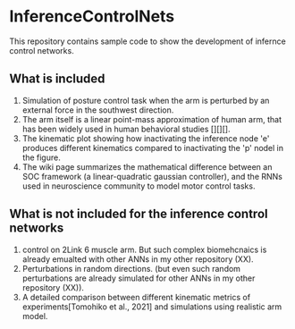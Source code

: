 # InferenceControlNets

This repository contains sample code to show the development of infernce control networks.

## What is included
1. Simulation of posture control task when the arm is perturbed by an external force in the southwest direction.
2. The arm itself is a linear point-mass approximation of human arm, that has been widely used in human behavioral studies [][][].
3. The kinematic plot showing how inactivating the inference node 'e' produces different kinematics compared to inactivating the 'p' nodel in the figure.
3. The wiki page summarizes the mathematical difference between an SOC framework (a linear-quadratic gaussian controller), and the RNNs used in neuroscience community to model motor control tasks.

## What is not included for the inference control networks
1. control on 2Link 6 muscle arm. But such complex biomehcnaics is already emualted with other ANNs in my other repository (XX).
2. Perturbations in random directions. (but even such random perturbations are already simulated for other ANNs in my other repository (XX)).
3. A detailed comparison between different kinematic metrics of experiments[Tomohiko et al., 2021] and simulations using realistic arm model.
